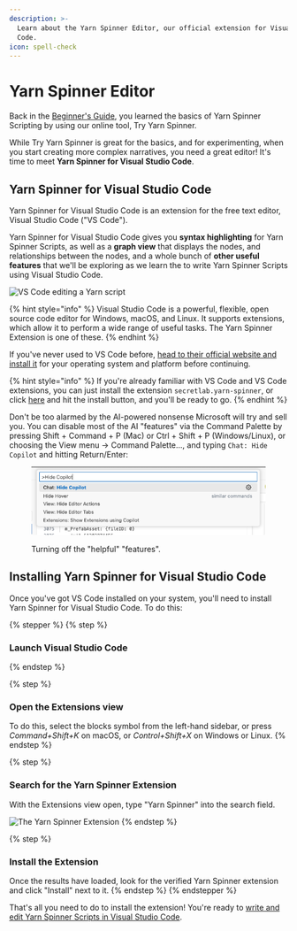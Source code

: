 ```yaml
---
description: >-
  Learn about the Yarn Spinner Editor, our official extension for Visual Studio
  Code.
icon: spell-check
---
```


# Yarn Spinner Editor

Back in the [Beginner's Guide](../try-yarn-spinner.md), you learned the basics of Yarn Spinner Scripting by using our online tool, Try Yarn Spinner.&#x20;

While Try Yarn Spinner is great for the basics, and for experimenting, when you start creating more complex narratives, you need a great editor! It's time to meet **Yarn Spinner for Visual Studio Code**.

## Yarn Spinner for Visual Studio Code

Yarn Spinner for Visual Studio Code is an extension for the free text editor, Visual Studio Code ("VS Code").&#x20;

Yarn Spinner for Visual Studio Code gives you **syntax highlighting** for Yarn Spinner Scripts, as well as a **graph view** that displays the nodes, and relationships between the nodes, and a whole bunch of **other useful features** that we'll be exploring as we learn the to write Yarn Spinner Scripts using Visual Studio Code.

![VS Code editing a Yarn script](<../../.gitbook/assets/Screenshot 2023-12-14 at 2.23.45 pm (1).png>)

{% hint style="info" %}
Visual Studio Code is a powerful, flexible, open source code editor for Windows, macOS, and Linux. It supports extensions, which allow it to perform a wide range of useful tasks. The Yarn Spinner Extension is one of these.
{% endhint %}

If you've never used to VS Code before, [head to their official website and install it](https://code.visualstudio.com) for your operating system and platform before continuing.&#x20;

{% hint style="info" %}
If you're already familiar with VS Code and VS Code extensions, you can just install the extension `secretlab.yarn-spinner`, or click [here](vscode:extension/SecretLab.yarn-spinner) and hit the install button, and you'll be ready to go.
{% endhint %}

Don't be too alarmed by the AI-powered nonsense Microsoft will try and sell you. You can disable most of the AI "features" via the Command Palette by pressing Shift + Command + P (Mac) or Ctrl + Shift + P (Windows/Linux), or choosing the View menu -> Command Palette..., and typing `Chat: Hide Copilot` and hitting Return/Enter:

<figure><img src="../../.gitbook/assets/PNG image.png" alt=""><figcaption><p>Turning off the "helpful" "features".</p></figcaption></figure>

## Installing Yarn Spinner for Visual Studio Code

Once you've got VS Code installed on your system, you'll need to install Yarn Spinner for Visual Studio Code. To do this:

{% stepper %}
{% step %}
### **Launch** **Visual Studio Code**
{% endstep %}

{% step %}
### **Open the Extensions view**

To do this, select the blocks symbol from the left-hand sidebar, or press _Command+Shift+K_ on macOS, or _Control+Shift+X_ on Windows or Linux.
{% endstep %}

{% step %}
### **Search for the Yarn Spinner Extension**

With the Extensions view open, type "Yarn Spinner" into the search field.&#x20;

![The Yarn Spinner Extension](<../../.gitbook/assets/Screenshot 2025-05-15 at 11.48.49 am.png>)
{% endstep %}

{% step %}
### **Install the Extension**

Once the results have loaded, look for the verified Yarn Spinner extension and click "Install" next to it.
{% endstep %}
{% endstepper %}

That's all you need to do to install the extension! You're ready to [write and edit Yarn Spinner Scripts in Visual Studio Code](writing-yarn-in-vs-code.md).
